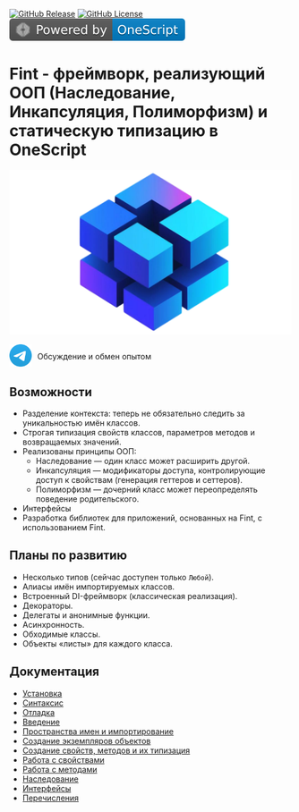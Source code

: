 [![GitHub Release](https://img.shields.io/github/v/release/Macegor/fint)](https://github.com/Macegor/fint/releases)
[![GitHub License](https://img.shields.io/github/license/Macegor/fint)](https://github.com/Macegor/fint/blob/main/LICENSE)
[![OneScript](resources/oscript.svg)](https://github.com/EvilBeaver/OneScript)

# Fint - фреймворк, реализующий ООП (Наследование, Инкапсуляция, Полиморфизм) и статическую типизацию в OneScript

![Logo](resources/logo.png)

<div style="display: inline-block; vertical-align: middle;"><a href="https://t.me/fint_onescript"><img src="resources/Telegram.png" width="40"></a></div><div style="display: inline-block; vertical-align: middle; margin-left: 10px;">Обсуждение и обмен опытом</div>

## Возможности

- Разделение контекста: теперь не обязательно следить за уникальностью имён классов.
- Строгая типизация свойств классов, параметров методов и возвращаемых значений.
- Реализованы принципы ООП:
  - Наследование — один класс может расширить другой.
  - Инкапсуляция — модификаторы доступа, контролирующие доступ к свойствам (генерация геттеров и сеттеров).
  - Полиморфизм — дочерний класс может переопределять поведение родительского.
- Интерфейсы
- Разработка библиотек для приложений, основанных на Fint, с использованием Fint.

## Планы по развитию

- Несколько типов (сейчас доступен только `Любой`).
- Алиасы имён импортируемых классов.
- Встроенный DI-фреймворк (классическая реализация).
- Декораторы.
- Делегаты и анонимные функции.
- Асинхронность.
- Обходимые классы.
- Объекты «листы» для каждого класса.

## Документация

- [Установка](docs/installation.md)
- [Синтаксис](docs/syntax.md)
- [Отладка](docs/debugging.md)
- [Введение](docs/introduction.md)
- [Пространства имен и импортирование](docs/namespaces.md)
- [Создание экземпляров объектов](docs/instantiation.md)
- [Создание свойств, методов и их типизация](docs/typing.md)
- [Работа с свойствами](docs/properties.md)
- [Работа с методами](docs/methods.md)
- [Наследование](docs/inheritance.md)
- [Интерфейсы](docs/interfaces.md)
- [Перечисления](docs/enumeration.md)
